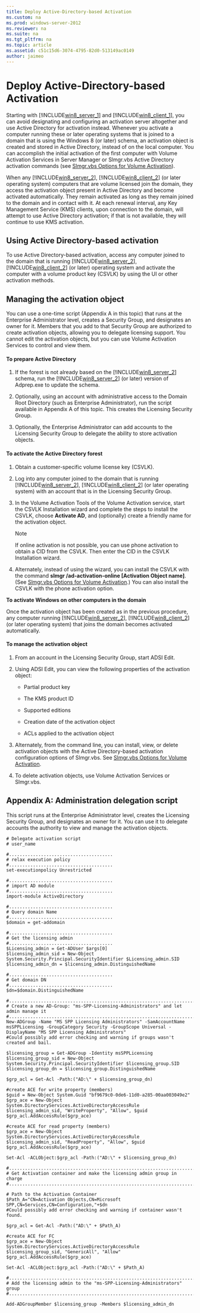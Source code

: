 ```yaml
---
title: Deploy Active-Directory-based Activation
ms.custom: na
ms.prod: windows-server-2012
ms.reviewer: na
ms.suite: na
ms.tgt_pltfrm: na
ms.topic: article
ms.assetid: c51c15d6-3074-4795-82d0-513149ac0149
author: jaimeo
---
```

# Deploy Active-Directory-based Activation
Starting with [!INCLUDE[win8_server_1](../Token/win8_server_1_md.md)] and [!INCLUDE[win8_client_1](../Token/win8_client_1_md.md)], you can avoid designating and configuring an activation server altogether and use Active Directory for activation instead. Whenever you activate a computer running these or later operating systems that is joined to a domain that is using the Windows 8 \(or later\) schema, an activation object is created and stored in Active Directory, instead of on the local computer. You can accomplish the initial activation of the first computer with Volume Activation Services in Server Manager or Slmgr.vbs Active Directory activation commands \(see [Slmgr.vbs Options for Volume Activation](../Topic/Slmgr.vbs-Options-for-Volume-Activation.md)\).  
  
When any [!INCLUDE[win8_server_2](../Token/win8_server_2_md.md)], [!INCLUDE[win8_client_2](../Token/win8_client_2_md.md)] \(or later operating system\) computers that are volume licensed join the domain, they access the activation object present in Active Directory and become activated automatically. They remain activated as long as they remain joined to the domain and in contact with it. At each renewal interval, any Key Management Service \(KMS\) clients, upon connection to the domain, will attempt to use Active Directory activation; if that is not available, they will continue to use KMS activation.  
  
## Using Active Directory\-based activation  
To use Active Directory\-based activation, access any computer joined to the domain that is running [!INCLUDE[win8_server_2](../Token/win8_server_2_md.md)], [!INCLUDE[win8_client_2](../Token/win8_client_2_md.md)] \(or later\) operating system and activate the computer with a volume product key \(CSVLK\) by using the UI or other activation methods.  
  
## Managing the activation object  
You can use a one\-time script \(Appendix A in this topic\) that runs at the Enterprise Administrator level, creates a Security Group, and designates an owner for it. Members that you add to that Security Group are authorized to create activation objects, allowing you to delegate licensing support. You cannot edit the activation objects, but you can use Volume Activation Services to control and view them.  
  
#### To prepare Active Directory  
  
1.  If the forest is not already based on the [!INCLUDE[win8_server_2](../Token/win8_server_2_md.md)] schema, run the [!INCLUDE[win8_server_2](../Token/win8_server_2_md.md)] \(or later\) version of Adprep.exe to update the schema.  
  
2.  Optionally, using an account with administrative access to the Domain Root Directory \(such as Enterprise Administrator\), run the script available in Appendix A of this topic. This creates the Licensing Security Group.  
  
3.  Optionally, the Enterprise Administrator can add accounts to the Licensing Security Group to delegate the ability to store activation objects.  
  
#### To activate the Active Directory forest  
  
1.  Obtain a customer\-specific volume license key \(CSVLK\).  
  
2.  Log into any computer joined to the domain that is running [!INCLUDE[win8_server_2](../Token/win8_server_2_md.md)], [!INCLUDE[win8_client_2](../Token/win8_client_2_md.md)] \(or later operating system\) with an account that is in the Licensing Security Group.  
  
3.  In the Volume Activation Tools of the Volume Activation service, start the CSVLK Installation wizard and complete the steps to install the CSVLK, choose **Activate AD**, and \(optionally\) create a friendly name for the activation object.  
  
    > [!NOTE]  
    > If online activation is not possible, you can use phone activation to obtain a CID from the CSVLK. Then enter the CID in the CSVLK Installation wizard.  
  
4.  Alternately, instead of using the wizard, you can install the CSVLK with the command **slmgr \/ad\-activation\-online <Product Key> \[Activation Object name\]**. \(See [Slmgr.vbs Options for Volume Activation](../Topic/Slmgr.vbs-Options-for-Volume-Activation.md).\) You can also install the CSVLK with the phone activation option.  
  
**To activate Windows on other computers in the domain**  
  
Once the activation object has been created as in the previous procedure, any computer running [!INCLUDE[win8_server_2](../Token/win8_server_2_md.md)], [!INCLUDE[win8_client_2](../Token/win8_client_2_md.md)] \(or later operating system\) that joins the domain becomes activated automatically.  
  
#### To manage the activation object  
  
1.  From an account in the Licensing Security Group, start ADSI Edit.  
  
2.  Using ADSI Edit, you can view the following properties of the activation object:  
  
    -   Partial product key  
  
    -   The KMS product ID  
  
    -   Supported editions  
  
    -   Creation date of the activation object  
  
    -   ACLs applied to the activation object  
  
3.  Alternately, from the command line, you can install, view, or delete activation objects with the Active Directory\-based activation configuration options of Slmgr.vbs. See [Slmgr.vbs Options for Volume Activation](../Topic/Slmgr.vbs-Options-for-Volume-Activation.md).  
  
4.  To delete activation objects, use Volume Activation Services or Slmgr.vbs.  
  
## Appendix A: Administration delegation script  
This script runs at the Enterprise Administrator level, creates the Licensing Security Group, and designates an owner for it. You can use it to delegate accounts the authority to view and manage the activation objects.  
  
```  
# Delegate activation script  
# user_name  
  
#.......................................  
# relax execution policy  
#.......................................  
set-executionpolicy Unrestricted  
  
#.......................................  
# import AD module  
#.......................................  
import-module ActiveDirectory  
  
#.......................................  
# Query domain Name  
#.......................................  
$domain = get-addomain  
  
#.......................................  
# Get the licensing admin  
#.......................................  
$Licensing_admin = Get-ADUser $args[0]  
$licensing_admin_sid = New-Object System.Security.Principal.SecurityIdentifier $Licensing_admin.SID   
$licensing_admin_dn = $licensing_admin.DistinguishedName  
  
#.......................................  
# Get domain DN  
#.......................................  
$dn=$domain.DistinguishedName  
  
#..................................................................................  
# Create a new AD-Group: "ms-SPP-Licensing-Administrators" and let admin manage it  
#..................................................................................  
New-ADGroup -Name "MS SPP Licensing Administrators" -SamAccountName msSPPLicensing -GroupCategory Security -GroupScope Universal -DisplayName "MS SPP Licensing Administrators"  
#Could possibly add error checking and warning if groups wasn't created and bail.  
  
$licensing_group = Get-ADGroup -Identity msSPPLicensing  
$licensing_group_sid = New-Object System.Security.Principal.SecurityIdentifier $licensing_group.SID   
$licensing_group_dn = $licensing_group.DistinguishedName  
  
$grp_acl = Get-Acl -Path:("AD:\" + $licensing_group_dn)  
  
#create ACE for write property (members)  
$guid = New-Object System.Guid "bf9679c0-0de6-11d0-a285-00aa003049e2"  
$grp_ace = New-Object System.DirectoryServices.ActiveDirectoryAccessRule $licensing_admin_sid, "WriteProperty", "Allow", $guid  
$grp_acl.AddAccessRule($grp_ace)  
  
#create ACE for read property (members)  
$grp_ace = New-Object System.DirectoryServices.ActiveDirectoryAccessRule $licensing_admin_sid, "ReadProperty", "Allow", $guid  
$grp_acl.AddAccessRule($grp_ace)  
  
Set-Acl -ACLObject:$grp_acl -Path:("AD:\" + $licensing_group_dn)  
  
#......................................................................  
# Get Activation container and make the licensing admin group in charge  
#......................................................................  
  
# Path to the Activation Container  
$Path_A="CN=Activation Objects,CN=Microsoft SPP,CN=Services,CN=Configuration,"+$dn  
#Could possibly add error checking and warning if container wasn't found.  
  
$grp_acl = Get-Acl -Path:("AD:\" + $Path_A)  
  
#create ACE for FC  
$grp_ace = New-Object System.DirectoryServices.ActiveDirectoryAccessRule $licensing_group_sid, "GenericAll", "Allow"  
$grp_acl.AddAccessRule($grp_ace)  
  
Set-Acl -ACLObject:$grp_acl -Path:("AD:\" + $Path_A)  
  
#........................................................................  
# Add the licensing admin to the "ms-SPP-Licensing-Administrators" group  
#........................................................................  
  
Add-ADGroupMember $licensing_group -Members $licensing_admin_dn  
  
```  
  
